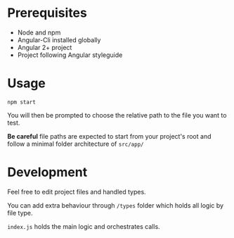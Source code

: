 # Prerequisites

- Node and npm
- Angular-Cli installed globally
- Angular 2+ project
- Project following Angular styleguide

# Usage
```
npm start
```

You will then be prompted to choose the relative path
to the file you want to test.

**Be careful** file paths are expected to start
from your project's root and follow a minimal folder architecture of
`src/app/`

# Development

Feel free to edit project files and handled types.

You can add extra behaviour through `/types` folder
which holds all logic by file type.

`index.js` holds the main logic and orchestrates calls.